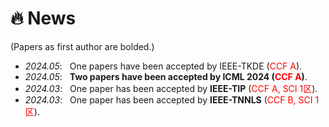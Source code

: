 # 🔥 News
(Papers as first author are bolded.)
- *2024.05*: &nbsp; One papers have been accepted by IEEE-TKDE (<font color="red" bgcolor=grey>CCF A</font>). 
- *2024.05*: &nbsp; **Two papers have been accepted by ICML 2024 (<font color="red" bgcolor=grey>CCF A</font>)**. 
- *2024.03*: &nbsp; One paper has been accepted by **IEEE-TIP** (<font color="red" bgcolor=grey>CCF A, SCI 1区</font>).
- *2024.03*: &nbsp; One paper has been accepted by **IEEE-TNNLS** (<font color="red" bgcolor=grey>CCF B, SCI 1区</font>).
